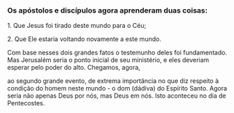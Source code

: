 ### Os apóstolos e discípulos agora aprenderam duas coisas: 

1\. Que Jesus foi tirado deste mundo para o Céu;

2\. Que Ele estaria voltando novamente a este mundo.

Com base nesses dois grandes fatos o testemunho deles foi fundamentado. Mas Jerusalém seria o ponto inicial de seu ministério, e eles deveriam esperar pelo poder do alto. Chegamos, agora,

ao segundo grande evento, de extrema importância no que diz respeito à condição do homem neste mundo - o dom (dádiva) do Espírito Santo. Agora seria não apenas Deus por nós, mas Deus em nós. Isto aconteceu no dia de Pentecostes.
